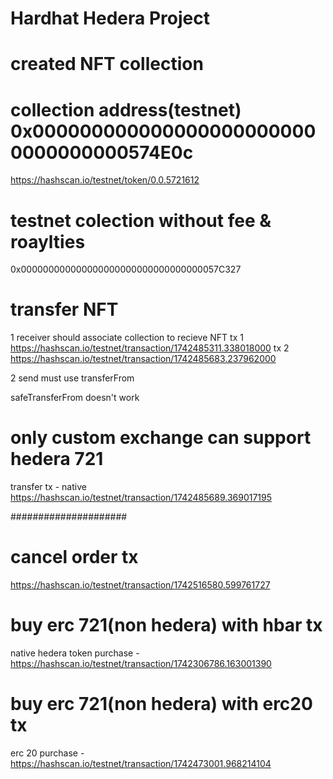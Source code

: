 # Hardhat Hedera Project

# created NFT collection

# collection address(testnet) 0x0000000000000000000000000000000000574E0c

https://hashscan.io/testnet/token/0.0.5721612


# testnet colection without fee & roaylties

0x000000000000000000000000000000000057C327

# transfer NFT

1 receiver should associate collection to recieve NFT
tx 1
https://hashscan.io/testnet/transaction/1742485311.338018000
tx 2
https://hashscan.io/testnet/transaction/1742485683.237962000

2 send must use 
transferFrom

safeTransferFrom doesn't work


# only custom exchange can support hedera 721
transfer tx - native
https://hashscan.io/testnet/transaction/1742485689.369017195


#####################

# cancel order tx

https://hashscan.io/testnet/transaction/1742516580.599761727

# buy erc 721(non hedera) with hbar tx



native hedera token purchase - https://hashscan.io/testnet/transaction/1742306786.163001390

# buy erc 721(non hedera) with erc20 tx

 erc 20 purchase - https://hashscan.io/testnet/transaction/1742473001.968214104